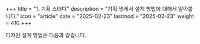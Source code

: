 +++
title = "1. 기획 스터디"
description = "기획 명세서 설계 방법에 대해서 알아봅니다."
icon = "article"
date = "2025-02-23"
lastmod = "2025-02-23"
weight = 410 
+++

디자인 설계 방법은 다음과 같습니다.
